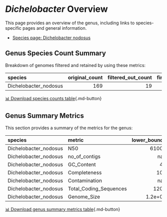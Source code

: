 # *Dichelobacter* Overview
This page provides an overview of the genus, including links to species-specific pages and general information.

- [Species page: Dichelobacter nodosus](Dichelobacter_nodosus/index.md)
## Genus Species Count Summary
Breakdown of genomes filtered and retained by using these metrics:

| species               |   original_count |   filtered_out_count |   final_count |
|:----------------------|-----------------:|---------------------:|--------------:|
| Dichelobacter_nodosus |              169 |                   19 |           150 |


[📊 Download species counts table](species_counts.csv){.md-button}
## Genus Summary Metrics
This section provides a summary of the metrics for the genus:

| species               | metric                 |   lower_bounds |   upper_bounds |
|:----------------------|:-----------------------|---------------:|---------------:|
| Dichelobacter_nodosus | N50                    |    61000       |      nan       |
| Dichelobacter_nodosus | no_of_contigs          |      nan       |      100       |
| Dichelobacter_nodosus | GC_Content             |       43       |       45       |
| Dichelobacter_nodosus | Completeness           |      100       |      nan       |
| Dichelobacter_nodosus | Contamination          |      nan       |        5       |
| Dichelobacter_nodosus | Total_Coding_Sequences |     1200       |     1500       |
| Dichelobacter_nodosus | Genome_Size            |        1.2e+06 |        1.5e+06 |


[📊 Download genus summary metrics table](genus_summary_metrics.csv){.md-button}
